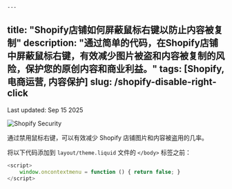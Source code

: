     ---
title: "Shopify店铺如何屏蔽鼠标右键以防止内容被复制"
description: "通过简单的代码，在Shopify店铺中屏蔽鼠标右键，有效减少图片被盗和内容被复制的风险，保护您的原创内容和商业利益。"
tags: [Shopify, 电商运营, 内容保护]
slug: /shopify-disable-right-click
---

Last updated: Sep 15 2025

![Shopify Security](https://images.unsplash.com/photo-1600106905383-a11b433a2e4e?ixlib=rb-4.0.3&ixid=M3wxMjA3fDB8MHxwaG90by1wYWdlfHx8fGVufDB8fHx8fA%3D%3D&auto=format&fit=crop&w=1770&q=80)

通过禁用鼠标右键，可以有效减少 Shopify 店铺图片和内容被盗用的几率。

将以下代码添加到 `layout/theme.liquid` 文件的 `</body>` 标签之前：

```javascript title="theme.liquid"
<script>
	window.oncontextmenu = function () { return false; }
</script>
